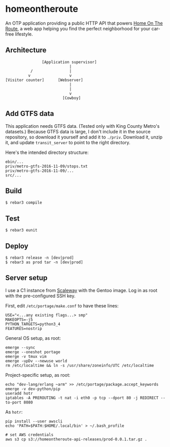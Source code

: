 homeontheroute
=====

An OTP application providing a public HTTP API that powers [Home On The Route](http://homeontheroute.com), a web app helping you find the perfect neighborhood for your car-free lifestyle.

Architecture
------------

                    [Application supervisor]
                                |
               /                |
              v                 v
    [Visitor counter]      [Webserver]
                                |
                                |
                                v
                             [Cowboy]

Add GTFS data
-------------

This application needs GTFS data.  (Tested only with King County Metro's datasets.)
Because GTFS data is large, I don't include it in the source repository, so download it yourself and add it to `./priv`.
Download it, unzip it, and update `transit_server` to point to the right directory.

Here's the intended directory structure:

    ebin/...
    priv/metro-gtfs-2016-11-09/stops.txt
    priv/metro-gtfs-2016-11-09/...
    src/...

Build
-----

    $ rebar3 compile

Test
----

    $ rebar3 eunit

Deploy
------

    $ rebar3 release -n [dev|prod]
    $ rebar3 as prod tar -n [dev|prod]
    
Server setup
------------

I use a C1 instance from [Scaleway](http://www.scaleway.com) with the Gentoo image.  Log in as root with the pre-configured SSH key.

First, edit `/etc/portage/make.conf` to have these lines:

    USE="<...any existing flags...> smp"
    MAKEOPTS=-j5
    PYTHON_TARGETS=python3_4
    FEATURES=nostrip

General OS setup, as root:

    emerge --sync
    emerge --oneshot portage
    emerge -v tmux vim
    emerge -upDv --newuse world
    rm /etc/localtime && ln -s /usr/share/zoneinfo/UTC /etc/localtime

Project-specific setup, as root:

    echo "dev-lang/erlang ~arm" >> /etc/portage/package.accept_keywords
    emerge -v dev-python/pip
    useradd hotr
    iptables -A PREROUTING -t nat -i eth0 -p tcp --dport 80 -j REDIRECT --to-port 8080

As `hotr`:

    pip install --user awscli
    echo 'PATH=$PATH:$HOME/.local/bin' > ~/.bash_profile
    
    # set AWS credentials
    aws s3 cp s3://homeontheroute-api-releases/prod-0.0.1.tar.gz .